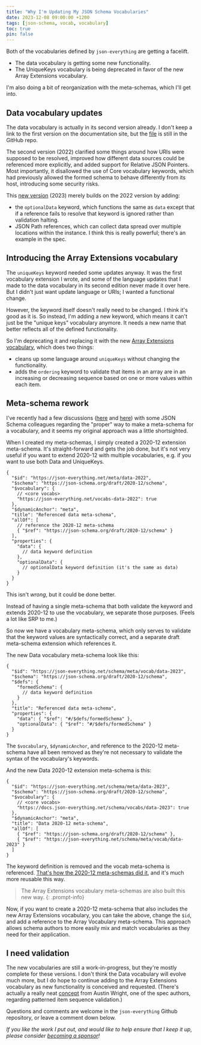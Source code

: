 ```yaml
---
title: "Why I'm Updating My JSON Schema Vocabularies"
date: 2023-12-08 09:00:00 +1200
tags: [json-schema, vocab, vocabulary]
toc: true
pin: false
---
```


Both of the vocabularies defined by `json-everything` are getting a facelift.

- The data vocabulary is getting some new functionality.
- The UniqueKeys vocabulary is being deprecated in favor of the new Array Extensions vocabulary.

I'm also doing a bit of reorganization with the meta-schemas, which I'll get into.

## Data vocabulary updates

The data vocabulary is actually in its second version already.  I don't keep a link to the first version on the documentation site, but the [file](https://github.com/gregsdennis/json-everything-docs/blob/main/_docs/schema/vocabs/data.md) is still in the GitHub repo.

The second version (2022) clarified some things around how URIs were supposed to be resolved, improved how different data sources could be referenced more explicitly, and added support for Relative JSON Pointers.  Most importantly, it disallowed the use of Core vocabulary keywords, which had previously allowed the formed schema to behave differently from its host, introducing some security risks.

This [new version](https://docs.json-everything.net/schema/vocabs/data-2023/) (2023) merely builds on the 2022 version by adding:

- the `optionalData` keyword, which functions the same as `data` except that if a reference fails to resolve that keyword is ignored rather than validation halting.
- JSON Path references, which can collect data spread over multiple locations within the instance.  I think this is really powerful; there's an example in the spec.

## Introducing the Array Extensions vocabulary

The `uniqueKeys` keyword needed some updates anyway.  It was the first vocabulary extension I wrote, and some of the language updates that I made to the data vocabulary in its second edition never made it over here.  But I didn't just want update language or URIs; I wanted a functional change.

However, the keyword itself doesn't really need to be changed.  I think it's good as it is.  So instead, I'm adding a new keyword, which means it can't just be the "unique keys" vocabulary anymore.  It needs a new name that better reflects all of the defined functionality.

So I'm deprecating it and replacing it with the new [Array Extensions vocabulary](https://docs.json-everything.net/schema/vocabs/array-ext/), which does two things:

- cleans up some language around `uniqueKeys` without changing the functionality.
- adds the `ordering` keyword to validate that items in an array are in an increasing or decreasing sequence based on one or more values within each item.

## Meta-schema rework

I've recently had a few discussions ([here](https://github.com/orgs/json-schema-org/discussions/510) and [here](https://github.com/orgs/json-schema-org/discussions/511)) with some JSON Schema colleagues regarding the "proper" way to make a meta-schema for a vocabulary, and it seems my original approach was a little shortsighted.

When I created my meta-schemas, I simply created a 2020-12 extension meta-schema.  It's straight-forward and gets the job done, but it's not very useful if you want to extend 2020-12 with multiple vocabularies, e.g. if you want to use both Data and UniqueKeys.

```jsonc
{
  "$id": "https://json-everything.net/meta/data-2022",
  "$schema": "https://json-schema.org/draft/2020-12/schema",
  "$vocabulary": {
    // <core vocabs>
    "https://json-everything.net/vocabs-data-2022": true
  },
  "$dynamicAnchor": "meta",
  "title": "Referenced data meta-schema",
  "allOf": [
    // reference the 2020-12 meta-schema
    { "$ref": "https://json-schema.org/draft/2020-12/schema" }
  ],
  "properties": {
    "data": {
      // data keyword definition
    },
    "optionalData": {
      // optionalData keyword definition (it's the same as data)
    }
  }
}
```

This isn't _wrong_, but it could be done better.

Instead of having a single meta-schema that both validate the keyword and extends 2020-12 to use the vocabulary, we separate those purposes.  (Feels a lot like SRP to me.)

So now we have a vocabulary meta-schema, which only serves to validate that the keyword values are syntactically correct, and a separate draft meta-schema extension which references it.

The new Data vocabulary meta-schema look like this:

```jsonc
{
  "$id": "https://json-everything.net/schema/meta/vocab/data-2023",
  "$schema": "https://json-schema.org/draft/2020-12/schema",
  "$defs": {
    "formedSchema": {
      // data keyword definition
    }
  },
  "title": "Referenced data meta-schema",
  "properties": {
    "data": { "$ref": "#/$defs/formedSchema" },
    "optionalData": { "$ref": "#/$defs/formedSchema" }
  }
}
```

The `$vocabulary`, `$dynamicAnchor`, and reference to the 2020-12 meta-schema have all been removed as they're not necessary to validate the syntax of the vocabulary's keywords.

And the new Data 2020-12 extension meta-schema is this:

```jsonc
{
  "$id": "https://json-everything.net/schema/meta/data-2023",
  "$schema": "https://json-schema.org/draft/2020-12/schema",
  "$vocabulary": {
    // <core vocabs>
    "https://docs.json-everything.net/schema/vocabs/data-2023": true
  },
  "$dynamicAnchor": "meta",
  "title": "Data 2020-12 meta-schema",
  "allOf": [
    { "$ref": "https://json-schema.org/draft/2020-12/schema" },
    { "$ref": "https://json-everything.net/schema/meta/vocab/data-2023" }
  ]
}
```

The keyword definition is removed and the vocab meta-schema is referenced.  [That's how the 2020-12 meta-schemas did it](https://www.youtube.com/watch?v=9UzxfhRznpU), and it's much more reusable this way.

> The Array Extensions vocabulary meta-schemas are also built this new way.
{: .prompt-info}

Now, if you want to create a 2020-12 meta-schema that also includes the new Array Extensions vocabulary, you can take the above, change the `$id`, and add a reference to the Array Vocabulary meta-schema.  This approach allows schema authors to more easily mix and match vocabularies as they need for their application.

## I need validation

The new vocabularies are still a work-in-progress, but they're mostly complete for these versions.  I don't think the Data vocabulary will evolve much more, but I do hope to continue adding to the Array Extensions vocabulary as new functionality is conceived and requested.  (There's actually a really neat [concept](https://github.com/json-schema-org/json-schema-spec/issues/1323) from Austin Wright, one of the spec authors, regarding patterned item sequence validation.)

Questions and comments are welcome in the `json-everything` Github repository, or leave a comment down below.

_If you like the work I put out, and would like to help ensure that I keep it up, please consider [becoming a sponsor](https://github.com/sponsors/gregsdennis)!_
